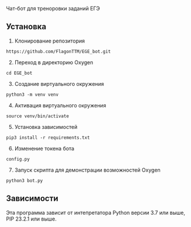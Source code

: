 Чат-бот для треноровки заданий ЕГЭ <!-- описание репозитория -->

<!--Установка-->
## Установка

1. Клонирование репозитория 

```https://github.com/FlagonTTM/EGE_bot.git```

2. Переход в директорию Oxygen

```cd EGE_bot```

3. Создание виртуального окружения

```python3 -m venv venv```

4. Активация виртуального окружения

```source venv/bin/activate```

5. Установка зависимостей

```pip3 install -r requirements.txt```

6. Изменение токена бота

```config.py```

7. Запуск скрипта для демонстрации возможностей Oxygen

```python3 bot.py ```

<!--зависимости-->
## Зависимости
Эта программа зависит от интепретатора Python версии 3.7 или выше, PIP 23.2.1 или выше.
